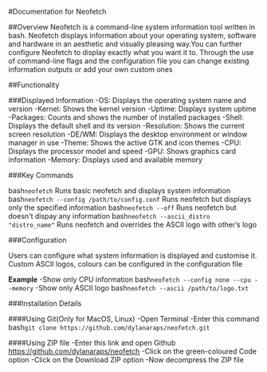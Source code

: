#Documentation for Neofetch

##Overview
Neofetch is a command-line system information tool written in bash. Neofetch displays information about your operating system, software and hardware in an aesthetic and visually pleasing way.You can further configure Neofetch to display exactly what you want it to. Through the use of command-line flags and the configuration file you can change existing information outputs or add your own custom ones

##Functionality

###Displayed Information
-OS: Displays the operating system name and version
-Kernel: Shows the kernel version
-Uptime: Displays system uptime
-Packages: Counts and shows the number of installed packages
-Shell: Displays the default shell and its version
-Resolution: Shows the current screen resolution
-DE/WM: Displays the desktop environment or window manager in use
-Theme: Shows the active GTK and icon themes
-CPU: Displays the processor model and speed
-GPU: Shows graphics card information
-Memory: Displays used and available memory

###Key Commands

bash`neofetch`
Runs basic neofetch and displays system information
bash`neofetch --config /path/to/config.conf`
Runs neofetch but displays only the specified information
bash`neofetch --off`
Runs neofetch but doesn't dispay any information
bash`neofetch --ascii_distro "distro_name"`
Runs neofetch and overrides the ASCII logo with other’s logo

###Configuration

Users can configure what system information is displayed and customise it. Custom ASCII logos, colours can be configured in the configuration file

**Example**
-Show only CPU information
bash`neofetch --config none --cpu --memory`
-Show only ASCII logo
bash`neofetch --ascii /path/to/logo.txt`

###Installation Details

####Using Git(Only for MacOS, Linux)
-Open Terminal
-Enter this command
bash`git clone https://github.com/dylanaraps/neofetch.git`

####Using ZIP file
-Enter this link and open Github https://github.com/dylanaraps/neofetch
-Click on the green-coloured Code option
-Click on the Download ZIP option
-Now decompress the ZIP file